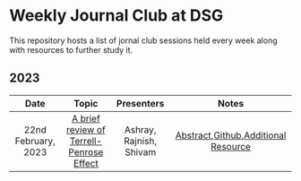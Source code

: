 # Weekly Journal Club at DSG

This repository hosts a list of jornal club sessions held every week along with resources to further study it.

## 2023
|       Date       | Topic | Presenters | Notes |
|:----------------:|:----------------------------------------:|:----------:|:------:|
|22nd February, 2023| <a href="https://doi.org/10.1103/PhysRev.116.1041">A brief review of Terrell-Penrose Effect</a>| Ashray, Rajnish, Shivam|[Abstract](Feb2023/Terrel-Penrose.md),[Github](https://github.com/ComplexTorus/Terrell-Penrose-Effect),[Additional Resource](https://doi.org/10.48550/arXiv.1805.11515)


